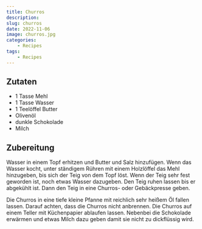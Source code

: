 ```yaml
---
title: Churros
description: 
slug: churros
date: 2022-11-06
image: churros.jpg
categories:
    - Recipes
tags:
    - Recipes
---
```


## Zutaten

- 1 Tasse Mehl
- 1 Tasse Wasser
- 1 Teelöffel Butter
- Olivenöl
- dunkle Schokolade
- Milch

## Zubereitung

Wasser in einem Topf erhitzen und Butter und Salz hinzufügen.
Wenn das Wasser kocht, unter ständigem Rühren mit einem Holzlöffel das Mehl hinzugeben, bis sich der Teig von dem Topf löst.
Wenn der Teig sehr fest geworden ist, noch etwas Wasser dazugeben.
Den Teig ruhen lassen bis er abgekühlt ist.
Dann den Teig in eine Churros- oder Gebäckpresse geben.

Die Churros in eine tiefe kleine Pfanne mit reichlich sehr heißem Öl fallen lassen.
Darauf achten, dass die Churros nicht anbrennen.
Die Churros auf einem Teller mit Küchenpapier ablaufen lassen.
Nebenbei die Schokolade erwärmen und etwas Milch dazu geben damit sie nicht zu dickflüssig wird.